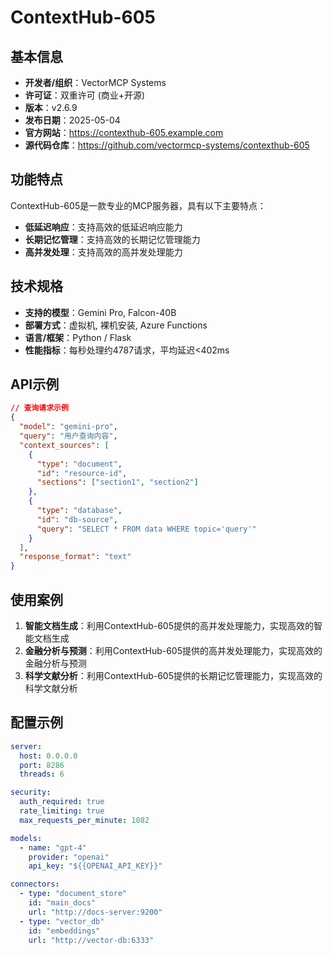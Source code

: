 # ContextHub-605

## 基本信息

- **开发者/组织**：VectorMCP Systems
- **许可证**：双重许可 (商业+开源)
- **版本**：v2.6.9
- **发布日期**：2025-05-04
- **官方网站**：https://contexthub-605.example.com
- **源代码仓库**：https://github.com/vectormcp-systems/contexthub-605

## 功能特点

ContextHub-605是一款专业的MCP服务器，具有以下主要特点：

- **低延迟响应**：支持高效的低延迟响应能力
- **长期记忆管理**：支持高效的长期记忆管理能力
- **高并发处理**：支持高效的高并发处理能力


## 技术规格

- **支持的模型**：Gemini Pro, Falcon-40B
- **部署方式**：虚拟机, 裸机安装, Azure Functions
- **语言/框架**：Python / Flask
- **性能指标**：每秒处理约4787请求，平均延迟<402ms

## API示例

```json
// 查询请求示例
{
  "model": "gemini-pro",
  "query": "用户查询内容",
  "context_sources": [
    {
      "type": "document",
      "id": "resource-id",
      "sections": ["section1", "section2"]
    },
    {
      "type": "database",
      "id": "db-source",
      "query": "SELECT * FROM data WHERE topic='query'"
    }
  ],
  "response_format": "text"
}
```

## 使用案例

1. **智能文档生成**：利用ContextHub-605提供的高并发处理能力，实现高效的智能文档生成
2. **金融分析与预测**：利用ContextHub-605提供的高并发处理能力，实现高效的金融分析与预测
3. **科学文献分析**：利用ContextHub-605提供的长期记忆管理能力，实现高效的科学文献分析


## 配置示例

```yaml
server:
  host: 0.0.0.0
  port: 8286
  threads: 6

security:
  auth_required: true
  rate_limiting: true
  max_requests_per_minute: 1082

models:
  - name: "gpt-4"
    provider: "openai"
    api_key: "${{OPENAI_API_KEY}}"

connectors:
  - type: "document_store"
    id: "main_docs"
    url: "http://docs-server:9200"
  - type: "vector_db"
    id: "embeddings"
    url: "http://vector-db:6333"
```